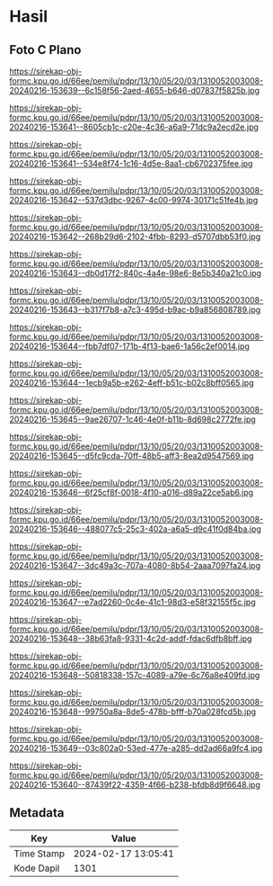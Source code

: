 # Hasil

## Foto C Plano

https://sirekap-obj-formc.kpu.go.id/66ee/pemilu/pdpr/13/10/05/20/03/1310052003008-20240216-153639--6c158f56-2aed-4655-b646-d07837f5825b.jpg

https://sirekap-obj-formc.kpu.go.id/66ee/pemilu/pdpr/13/10/05/20/03/1310052003008-20240216-153641--8605cb1c-c20e-4c36-a6a9-71dc9a2ecd2e.jpg

https://sirekap-obj-formc.kpu.go.id/66ee/pemilu/pdpr/13/10/05/20/03/1310052003008-20240216-153641--534e8f74-1c16-4d5e-8aa1-cb6702375fee.jpg

https://sirekap-obj-formc.kpu.go.id/66ee/pemilu/pdpr/13/10/05/20/03/1310052003008-20240216-153642--537d3dbc-9267-4c00-9974-30171c51fe4b.jpg

https://sirekap-obj-formc.kpu.go.id/66ee/pemilu/pdpr/13/10/05/20/03/1310052003008-20240216-153642--268b29d6-2102-4fbb-8293-d5707dbb53f0.jpg

https://sirekap-obj-formc.kpu.go.id/66ee/pemilu/pdpr/13/10/05/20/03/1310052003008-20240216-153643--db0d17f2-840c-4a4e-98e6-8e5b340a21c0.jpg

https://sirekap-obj-formc.kpu.go.id/66ee/pemilu/pdpr/13/10/05/20/03/1310052003008-20240216-153643--b317f7b8-a7c3-495d-b9ac-b9a856808789.jpg

https://sirekap-obj-formc.kpu.go.id/66ee/pemilu/pdpr/13/10/05/20/03/1310052003008-20240216-153644--fbb7df07-171b-4f13-bae6-1a56c2ef0014.jpg

https://sirekap-obj-formc.kpu.go.id/66ee/pemilu/pdpr/13/10/05/20/03/1310052003008-20240216-153644--1ecb9a5b-e262-4eff-b51c-b02c8bff0565.jpg

https://sirekap-obj-formc.kpu.go.id/66ee/pemilu/pdpr/13/10/05/20/03/1310052003008-20240216-153645--9ae26707-1c46-4e0f-b11b-8d698c2772fe.jpg

https://sirekap-obj-formc.kpu.go.id/66ee/pemilu/pdpr/13/10/05/20/03/1310052003008-20240216-153645--d5fc9cda-70ff-48b5-aff3-8ea2d9547569.jpg

https://sirekap-obj-formc.kpu.go.id/66ee/pemilu/pdpr/13/10/05/20/03/1310052003008-20240216-153646--6f25cf8f-0018-4f10-a016-d89a22ce5ab6.jpg

https://sirekap-obj-formc.kpu.go.id/66ee/pemilu/pdpr/13/10/05/20/03/1310052003008-20240216-153646--488077c5-25c3-402a-a6a5-d9c41f0d84ba.jpg

https://sirekap-obj-formc.kpu.go.id/66ee/pemilu/pdpr/13/10/05/20/03/1310052003008-20240216-153647--3dc49a3c-707a-4080-8b54-2aaa7097fa24.jpg

https://sirekap-obj-formc.kpu.go.id/66ee/pemilu/pdpr/13/10/05/20/03/1310052003008-20240216-153647--e7ad2260-0c4e-41c1-98d3-e58f32155f5c.jpg

https://sirekap-obj-formc.kpu.go.id/66ee/pemilu/pdpr/13/10/05/20/03/1310052003008-20240216-153648--38b63fa8-9331-4c2d-addf-fdac6dfb8bff.jpg

https://sirekap-obj-formc.kpu.go.id/66ee/pemilu/pdpr/13/10/05/20/03/1310052003008-20240216-153648--50818338-157c-4089-a79e-6c76a8e409fd.jpg

https://sirekap-obj-formc.kpu.go.id/66ee/pemilu/pdpr/13/10/05/20/03/1310052003008-20240216-153648--99750a8a-8de5-478b-bfff-b70a028fcd5b.jpg

https://sirekap-obj-formc.kpu.go.id/66ee/pemilu/pdpr/13/10/05/20/03/1310052003008-20240216-153649--03c802a0-53ed-477e-a285-dd2ad66a9fc4.jpg

https://sirekap-obj-formc.kpu.go.id/66ee/pemilu/pdpr/13/10/05/20/03/1310052003008-20240216-153640--87439f22-4359-4f66-b238-bfdb8d9f6648.jpg


## Metadata

| Key        | Value               |
| ---------- | ------------------- |
| Time Stamp | 2024-02-17 13:05:41 |
| Kode Dapil | 1301                |



